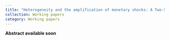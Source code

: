 ```yaml
---
title: "Heterogeneity and the amplification of monetary shocks: A Two-Sector TANK model with Clerc Pierrick"
collection: Working papers
category: Working papers
---
```



**Abstract available soon**
